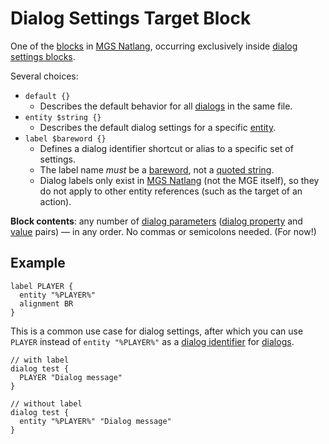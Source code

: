 # Dialog Settings Target Block

One of the [blocks](mgs/block) in [MGS Natlang](mgs/mgs_natlang), occurring exclusively inside [dialog settings blocks](mgs/dialog_settings_block).

Several choices:

- `default {}`
	- Describes the default behavior for all [dialogs](mgs/dialogs_mgs) in the same file.
- `entity $string {}`
	- Describes the default dialog settings for a specific [entity](entities).
- `label $bareword {}`
	- Defines a dialog identifier shortcut or alias to a specific set of settings.
	- The label name *must* be a [bareword](mgs/variables/bareword), not a [quoted string](mgs/variables/quoted_string).
	- Dialog labels only exist in [MGS Natlang](mgs/mgs_natlang) (not the MGE itself), so they do not apply to other entity references (such as the target of an action).

**Block contents**: any number of [dialog parameters](mgs/dialog_parameters_mgs) ([dialog property](dialogs/dialog_properties) and [value](mgs/variables_mgs) pairs) — in any order. No commas or semicolons needed. (For now!)

## Example

```mgs
label PLAYER {
  entity "%PLAYER%"
  alignment BR
}
```

This is a common use case for dialog settings, after which you can use `PLAYER` instead of `entity "%PLAYER%"` as a [dialog identifier](mgs/dialog_identifier) for [dialogs](mgs/dialogs_mgs).

```mgs
// with label
dialog test {
  PLAYER "Dialog message"
}

// without label
dialog test {
  entity "%PLAYER%" "Dialog message"
}
```
